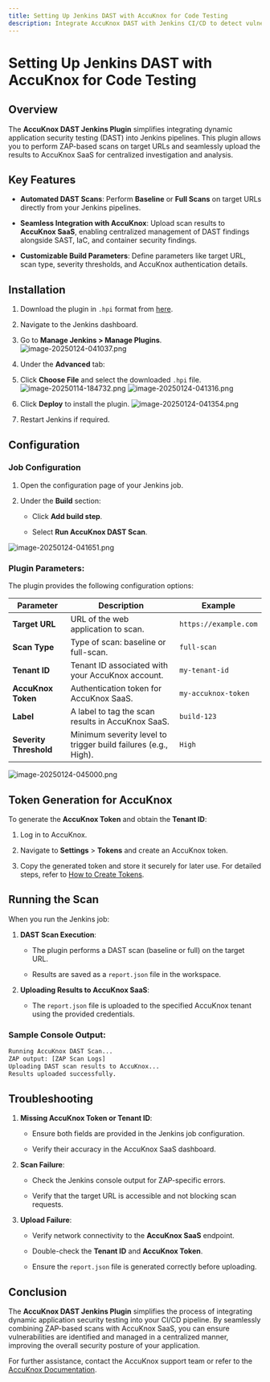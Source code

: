 ```yaml
---
title: Setting Up Jenkins DAST with AccuKnox for Code Testing
description: Integrate AccuKnox DAST with Jenkins CI/CD to detect vulnerabilities in web applications and improve security posture.
---
```


# Setting Up Jenkins DAST with AccuKnox for Code Testing

## Overview

The **AccuKnox DAST Jenkins Plugin** simplifies integrating dynamic application security testing (DAST) into Jenkins pipelines. This plugin allows you to perform ZAP-based scans on target URLs and seamlessly upload the results to AccuKnox SaaS for centralized investigation and analysis.

## Key Features

- **Automated DAST Scans**: Perform **Baseline** or **Full Scans** on target URLs directly from your Jenkins pipelines.

- **Seamless Integration with AccuKnox**: Upload scan results to **AccuKnox SaaS**, enabling centralized management of DAST findings alongside SAST, IaC, and container security findings.

- **Customizable Build Parameters**: Define parameters like target URL, scan type, severity thresholds, and AccuKnox authentication details.

## Installation

1. Download the plugin in `.hpi` format from [here](https://drive.google.com/file/d/1wgRtCiCTqx30CT_Si54NL9ikeYWkwMbl/view?usp=sharing "https://drive.google.com/file/d/1wgRtCiCTqx30CT_Si54NL9ikeYWkwMbl/view?usp=sharing").

2. Navigate to the Jenkins dashboard.

3. Go to **Manage Jenkins > Manage Plugins**.
   ![image-20250124-041037.png](./images/jenkins-dast/1.png)

4. Under the **Advanced** tab:

5. Click **Choose File** and select the downloaded `.hpi` file.
   ![image-20250114-184732.png](./images/jenkins-dast/2.png)
   ![image-20250124-041316.png](./images/jenkins-dast/3.png)

6. Click **Deploy** to install the plugin.
   ![image-20250124-041354.png](./images/jenkins-dast/4.png)

7. Restart Jenkins if required.


## Configuration

### Job Configuration

1. Open the configuration page of your Jenkins job.

2. Under the **Build** section:

   - Click **Add build step**.

   - Select **Run AccuKnox DAST Scan**.

![image-20250124-041651.png](./images/jenkins-dast/5.png)

### Plugin Parameters:

The plugin provides the following configuration options:

| **Parameter**          | **Description**                                                | **Example**           |
| ---------------------- | -------------------------------------------------------------- | --------------------- |
| **Target URL**         | URL of the web application to scan.                            | `https://example.com` |
| **Scan Type**          | Type of scan: baseline or full-scan.                           | `full-scan`           |
| **Tenant ID**          | Tenant ID associated with your AccuKnox account.               | `my-tenant-id`        |
| **AccuKnox Token**     | Authentication token for AccuKnox SaaS.                        | `my-accuknox-token`   |
| **Label**              | A label to tag the scan results in AccuKnox SaaS.              | `build-123`           |
| **Severity Threshold** | Minimum severity level to trigger build failures (e.g., High). | `High`                |

![image-20250124-045000.png](./images/jenkins-dast/6.png)

## Token Generation for AccuKnox

To generate the **AccuKnox Token** and obtain the **Tenant ID**:

1. Log in to AccuKnox.

2. Navigate to **Settings** > **Tokens** and create an AccuKnox token.

3. Copy the generated token and store it securely for later use. For detailed steps, refer to [How to Create Tokens](https://help.accuknox.com/how-to/how-to-create-tokens/ "https://help.accuknox.com/how-to/how-to-create-tokens/").

## Running the Scan

When you run the Jenkins job:

1. **DAST Scan Execution**:

   - The plugin performs a DAST scan (baseline or full) on the target URL.

   - Results are saved as a `report.json` file in the workspace.

2. **Uploading Results to AccuKnox SaaS**:

   - The `report.json` file is uploaded to the specified AccuKnox tenant using the provided credentials.

### Sample Console Output:

```sh
Running AccuKnox DAST Scan...
ZAP output: [ZAP Scan Logs]
Uploading DAST scan results to AccuKnox...
Results uploaded successfully.
```

## Troubleshooting

1. **Missing AccuKnox Token or Tenant ID**:

   - Ensure both fields are provided in the Jenkins job configuration.

   - Verify their accuracy in the AccuKnox SaaS dashboard.

2. **Scan Failure**:

   - Check the Jenkins console output for ZAP-specific errors.

   - Verify that the target URL is accessible and not blocking scan requests.

3. **Upload Failure**:

   - Verify network connectivity to the **AccuKnox SaaS** endpoint.

   - Double-check the **Tenant ID** and **AccuKnox Token**.

   - Ensure the `report.json` file is generated correctly before uploading.

## Conclusion

The **AccuKnox DAST Jenkins Plugin** simplifies the process of integrating dynamic application security testing into your CI/CD pipeline. By seamlessly combining ZAP-based scans with AccuKnox SaaS, you can ensure vulnerabilities are identified and managed in a centralized manner, improving the overall security posture of your application.

For further assistance, contact the AccuKnox support team or refer to the [AccuKnox Documentation](https://www.accuknox.com/ "https://www.accuknox.com/").
